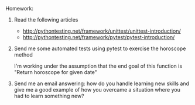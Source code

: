 Homework:

1. Read the following articles

    * http://pythontesting.net/framework/unittest/unittest-introduction/
    * http://pythontesting.net/framework/pytest/pytest-introduction/

2. Send me some automated tests using pytest to exercise the horoscope method

	I'm working under the assumption that the end goal of this function is
	"Return horoscope for given date"

3. Send me an email answering: how do you handle learning new skills and give me a good example of how you overcame a situation where you had to learn something new?